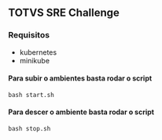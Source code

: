## TOTVS SRE Challenge

### Requisitos
- kubernetes
- minikube

#### Para subir o ambientes basta rodar o script
```shell
bash start.sh
```

#### Para descer o ambiente basta rodar o script
```shell
bash stop.sh
```